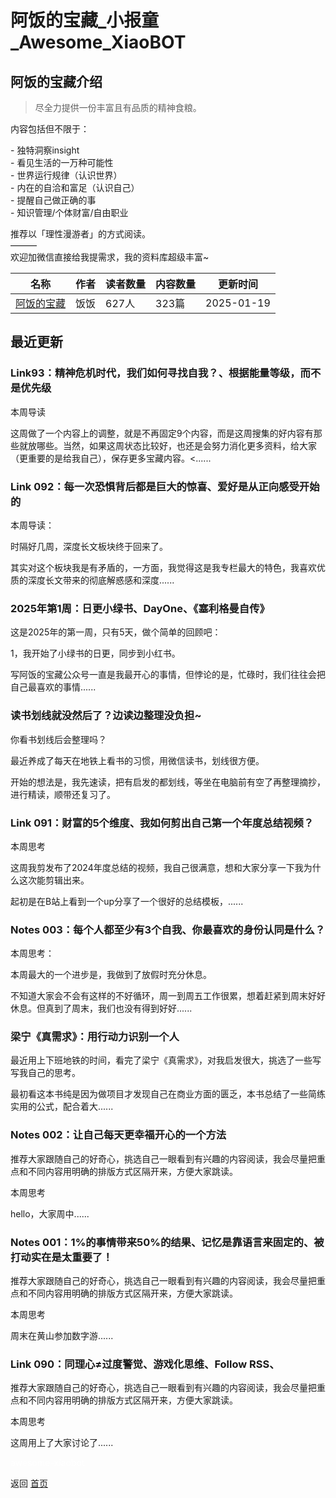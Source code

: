 # 阿饭的宝藏_小报童_Awesome_XiaoBOT

## 阿饭的宝藏介绍
> 尽全力提供一份丰富且有品质的精神食粮。    
    
内容包括但不限于：    
    
\- 独特洞察insight    
\- 看见生活的一万种可能性    
\- 世界运行规律（认识世界）    
\- 内在的自洽和富足（认识自己）    
\- 提醒自己做正确的事    
\- 知识管理/个体财富/自由职业    
    
推荐以「理性漫游者」的方式阅读。    
———    
欢迎加微信直接给我提需求，我的资料库超级丰富~  
  


|名称|作者|读者数量|内容数量|更新时间|
|---|---|---|---|---|
|[阿饭的宝藏](https://xiaobot.net/p/afanfan?refer=0b133df9-27dc-423b-8101-639049001c13)|饭饭|627人|323篇|2025-01-19|

## 最近更新
### Link93：精神危机时代，我们如何寻找自我？、根据能量等级，而不是优先级

本周导读

这周做了一个内容上的调整，就是不再固定9个内容，而是这周搜集的好内容有那些就放哪些。当然，如果这周状态比较好，也还是会努力消化更多资料，给大家（更重要的是给我自己），保存更多宝藏内容。<......

### Link 092：每一次恐惧背后都是巨大的惊喜、爱好是从正向感受开始的

本周导读：

时隔好几周，深度长文板块终于回来了。

其实对这个板块我是有矛盾的，一方面，我觉得这是我专栏最大的特色，我喜欢优质的深度长文带来的彻底解惑感和深度......

### 2025年第1周：日更小绿书、DayOne、《塞利格曼自传》

这是2025年的第一周，只有5天，做个简单的回顾吧：

1，我开始了小绿书的日更，同步到小红书。

写阿饭的宝藏公众号一直是我最开心的事情，但悖论的是，忙碌时，我们往往会把自己最喜欢的事情......

### 读书划线就没然后了？边读边整理没负担~

你看书划线后会整理吗？

最近养成了每天在地铁上看书的习惯，用微信读书，划线很方便。

开始的想法是，我先速读，把有启发的都划线，等坐在电脑前有空了再整理摘抄，进行精读，顺带还复习了。

### Link 091：财富的5个维度、我如何剪出自己第一个年度总结视频？

本周思考

这周我剪发布了2024年度总结的视频，我自己很满意，想和大家分享一下我为什么这次能剪辑出来。

起初是在B站上看到一个up分享了一个很好的总结模板，......

### Notes 003：每个人都至少有3个自我、你最喜欢的身份认同是什么？

本周思考：

本周最大的一个进步是，我做到了放假时充分休息。

不知道大家会不会有这样的不好循环，周一到周五工作很累，想着赶紧到周末好好休息。但真到了周末，我们也没有得到好好......

### 梁宁《真需求》：用行动力识别一个人

最近用上下班地铁的时间，看完了梁宁《真需求》，对我启发很大，挑选了一些写写我自己的思考。

最初看这本书纯是因为做项目才发现自己在商业方面的匮乏，本书总结了一些简练实用的公式，配合着大......

### Notes 002：让自己每天更幸福开心的一个方法

推荐大家跟随自己的好奇心，挑选自己一眼看到有兴趣的内容阅读，我会尽量把重点和不同内容用明确的排版方式区隔开来，方便大家跳读。

本周思考

hello，大家周中......

### Notes 001：1%的事情带来50%的结果、记忆是靠语言来固定的、被打动实在是太重要了！

推荐大家跟随自己的好奇心，挑选自己一眼看到有兴趣的内容阅读，我会尽量把重点和不同内容用明确的排版方式区隔开来，方便大家跳读。

本周思考

周末在黄山参加数字游......

### Link 090：同理心≠过度警觉、游戏化思维、Follow RSS、

推荐大家跟随自己的好奇心，挑选自己一眼看到有兴趣的内容阅读，我会尽量把重点和不同内容用明确的排版方式区隔开来，方便大家跳读。

本周思考

这周用上了大家讨论了......


<a href="https://github.com/Reno9527/awesome-xiaobot" style="color: white; text-decoration: none;">awesome-xiaobot</a>

返回 [首页](../README.md)
